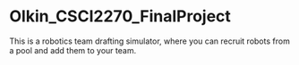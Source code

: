 # Olkin_CSCI2270_FinalProject
This is a robotics team drafting simulator, where you can recruit robots from a pool and add them to your team.
